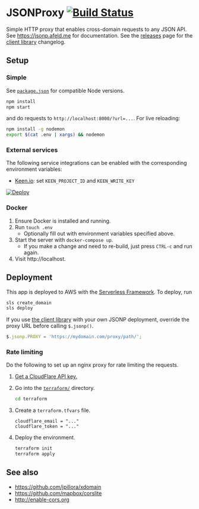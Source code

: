 # JSONProxy [![Build Status](https://travis-ci.org/afeld/jsonp.png?branch=master)](https://travis-ci.org/afeld/jsonp)

Simple HTTP proxy that enables cross-domain requests to any JSON API. See https://jsonp.afeld.me for documentation. See the [releases](https://github.com/afeld/jsonp/releases) page for the [client library](jsonp.js) changelog.

## Setup

### Simple

See [`package.json`](package.json) for compatible Node versions.

```bash
npm install
npm start
```

and do requests to `http://localhost:8000/?url=...`. For live reloading:

```sh
npm install -g nodemon
export $(cat .env | xargs) && nodemon
```

### External services

The following service integrations can be enabled with the corresponding environment variables:

* [Keen.io](https://keen.io/): set `KEEN_PROJECT_ID` and `KEEN_WRITE_KEY`

[![Deploy](https://www.herokucdn.com/deploy/button.svg)](https://heroku.com/deploy)

### Docker

1. Ensure Docker is installed and running.
1. Run `touch .env`
    * Optionally fill out with environment variables specified above.
1. Start the server with `docker-compose up`.
    * If you make a change and need to re-build, just press `CTRL-c` and run again.
1. Visit http://localhost.

## Deployment

This app is deployed to AWS with the [Serverless Framework](https://serverless.com/framework/docs/). To deploy, run

```sh
sls create_domain
sls deploy
```

If you use [the client library](jsonp.js) with your own JSONP deployment, override the proxy URL before calling `$.jsonp()`.

```javascript
$.jsonp.PROXY = 'https://mydomain.com/proxy/path/';
```

### Rate limiting

Do the following to set up an nginx proxy for rate limiting the requests.

1. [Get a CloudFlare API key.](https://api.cloudflare.com/)
1. Go into the [`terraform/`](terraform) directory.

    ```sh
    cd terraform
    ```

1. Create a `terraform.tfvars` file.

    ```hcl
    cloudflare_email = "..."
    cloudflare_token = "..."
    ```

1. Deploy the environment.

    ```sh
    terraform init
    terraform apply
    ```

## See also

* https://github.com/jpillora/xdomain
* https://github.com/mapbox/corslite
* http://enable-cors.org
